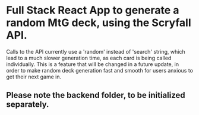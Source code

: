 # Full Stack React App to generate a random MtG deck, using the Scryfall API.
Calls to the API currently use a 'random' instead of 'search' string, which lead to a much slower generation time, as each card is being called individually. This is a feature that will be changed in a future update, in order to make random deck generation fast and smooth for users anxious to get their next game in.
## Please note the backend folder, to be initialized separately.
